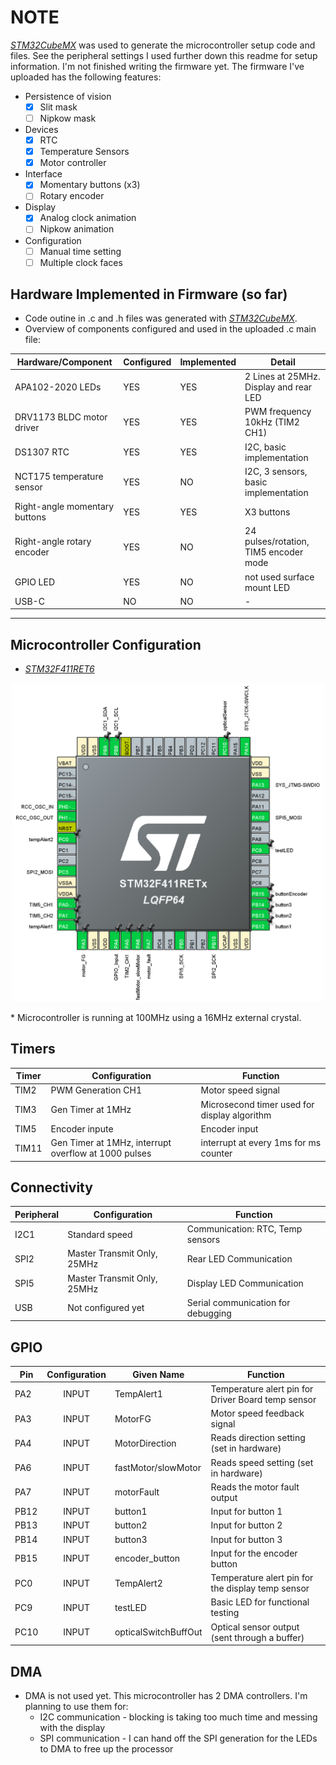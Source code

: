 # NOTE
<a href="https://www.st.com/en/microcontrollers-microprocessors/stm32f411.html"><i>STM32CubeMX</i></a> was used to generate the microcontroller setup code and files. See the peripheral settings I used further down this readme for setup information. I'm not finished writing the firmware yet. The firmware I've uploaded has the following features:
* Persistence of vision
  * [x] Slit mask
  * [ ] Nipkow mask
* Devices
  * [x] RTC
  * [x] Temperature Sensors
  * [x] Motor controller
* Interface
  * [x] Momentary buttons (x3)
  * [ ] Rotary encoder
* Display
  * [x] Analog clock animation
  * [ ] Nipkow animation
* Configuration 
  * [ ] Manual time setting
  * [ ] Multiple clock faces

## Hardware Implemented in Firmware (so far)
* Code outine in .c and .h files was generated with <a href="https://www.st.com/en/development-tools/stm32cubemx.html"><i>STM32CubeMX</i></a>.
* Overview of components configured and used in the uploaded .c main file:

|Hardware/Component              |Configured  |Implemented   |Detail                                |
|--------------------------------|------------|--------------|--------------------------------------|
|APA102-2020 LEDs                |YES         |YES           |2 Lines at 25MHz. Display and rear LED|
|DRV1173 BLDC motor driver       |YES         |YES           |PWM frequency 10kHz (TIM2 CH1)        |
|DS1307 RTC                      |YES         |YES           |I2C, basic implementation             |
|NCT175 temperature sensor       |YES         |NO            |I2C, 3 sensors, basic implementation  |
|Right-angle momentary buttons   |YES         |YES           |X3 buttons                            |
|Right-angle rotary encoder      |YES         |NO            |24 pulses/rotation, TIM5 encoder mode |
|GPIO LED                        |YES         |NO            |not used surface mount LED            |
|USB-C                           |NO          |NO            |-                                     |

---

## Microcontroller Configuration
* <a href="https://www.st.com/en/microcontrollers-microprocessors/stm32f411.html"><i>STM32F411RET6</i></a>
<p align="center"><img src="https://github.com/TickingClocks/HDD-Persistence-of-Vision-Clock_V4/blob/main/Images/STM32F411%20Pins.png" width="500px"></p>
* Microcontroller is running at 100MHz using a 16MHz external crystal.

## Timers
|Timer   |Configuration                                         |Function                                      |
|--------|------------------------------------------------------|----------------------------------------------|
|TIM2    |PWM Generation CH1                                    |Motor speed signal                            |
|TIM3    |Gen Timer at 1MHz                                     |Microsecond timer used for display algorithm  |
|TIM5    |Encoder inpute                                        |Encoder input                                 |
|TIM11   |Gen Timer at 1MHz, interrupt overflow at 1000 pulses  |interrupt at every 1ms for ms counter         |

## Connectivity
|Peripheral  |Configuration                |Function                            |
|------------|-----------------------------|------------------------------------|
|I2C1        |Standard speed               |Communication: RTC, Temp sensors    |
|SPI2        |Master Transmit Only, 25MHz  |Rear LED Communication              |
|SPI5        |Master Transmit Only, 25MHz  |Display LED Communication           |
|USB         |Not configured yet           |Serial communication for debugging  |

## GPIO
|Pin    |Configuration    |Given Name            |Function                                             |
|-------|:---------------:|----------------------|-----------------------------------------------------|
|PA2    |INPUT            |TempAlert1            |Temperature alert pin for Driver Board temp sensor   |
|PA3    |INPUT            |MotorFG               |Motor speed feedback signal                          |
|PA4    |INPUT            |MotorDirection        |Reads direction setting (set in hardware)            |
|PA6    |INPUT            |fastMotor/slowMotor   |Reads speed setting (set in hardware)                |
|PA7    |INPUT            |motorFault            |Reads the motor fault output                         |
|PB12   |INPUT            |button1               |Input for button 1                                   |
|PB13   |INPUT            |button2               |Input for button 2                                   |
|PB14   |INPUT            |button3               |Input for button 3                                   |
|PB15   |INPUT            |encoder_button        |Input for the encoder button                         |
|PC0    |INPUT            |TempAlert2            |Temperature alert pin for the display temp sensor    |
|PC9    |INPUT            |testLED               |Basic LED for functional testing                     |
|PC10   |INPUT            |opticalSwitchBuffOut  |Optical sensor output (sent through a buffer)        |

## DMA

* DMA is not used yet. This microcontroller has 2 DMA controllers. I'm planning to use them for:
  * I2C communication -  blocking is taking too much time and messing with the display
  * SPI communication - I can hand off the SPI generation for the LEDs to DMA to free up the processor

